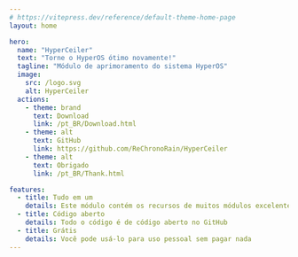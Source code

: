 ```yaml
---
# https://vitepress.dev/reference/default-theme-home-page
layout: home

hero:
  name: "HyperCeiler"
  text: "Torne o HyperOS ótimo novamente!"
  tagline: "Módulo de aprimoramento do sistema HyperOS"
  image:
    src: /logo.svg
    alt: HyperCeiler
  actions:
    - theme: brand
      text: Download
      link: /pt_BR/Download.html
    - theme: alt
      text: GitHub
      link: https://github.com/ReChronoRain/HyperCeiler
    - theme: alt
      text: Obrigado
      link: /pt_BR/Thank.html

features:
  - title: Tudo em um
    details: Este módulo contém os recursos de muitos módulos excelentes
  - title: Código aberto
    details: Todo o código é de código aberto no GitHub
  - title: Grátis
    details: Você pode usá-lo para uso pessoal sem pagar nada
---
```


